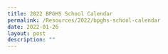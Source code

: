 ```yaml
---
title: 2022 BPGHS School Calendar
permalink: /Resources/2022/bpghs-school-calendar
date: 2022-01-26
layout: post
description: ""
---
```

